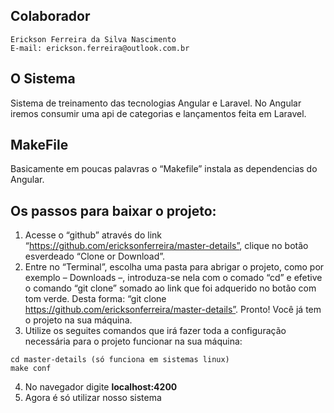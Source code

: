 ## Colaborador
```
Erickson Ferreira da Silva Nascimento
E-mail: erickson.ferreira@outlook.com.br
```

## O Sistema
   Sistema de treinamento das tecnologias Angular e Laravel. No Angular iremos consumir uma api de categorias e lançamentos feita em Laravel.

## MakeFile
Basicamente em poucas palavras o “Makefile” instala as dependencias do Angular.

## Os passos para baixar o projeto:
1. Acesse o “github” através do link “https://github.com/ericksonferreira/master-details”, clique no botão esverdeado “Clone or Download”.
2. Entre no “Terminal”, escolha uma pasta para abrigar o projeto, como por exemplo – Downloads –, introduza-se nela com o comado “cd” e efetive o comando “git clone” somado ao link que foi adquerido no botão com tom verde. Desta forma: “git clone https://github.com/ericksonferreira/master-details”. Pronto! Você já tem o projeto na sua máquina.
3. Utilize os seguites comandos que irá fazer toda a configuração necessária para o projeto funcionar na sua máquina:
```
cd master-details (só funciona em sistemas linux)
make conf
```
4. No navegador digite **localhost:4200**
5. Agora é só utilizar nosso sistema

